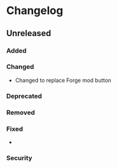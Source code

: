 # Changelog

## Unreleased

### Added

### Changed

- Changed to replace Forge mod button

### Deprecated

### Removed

### Fixed
- 

### Security
